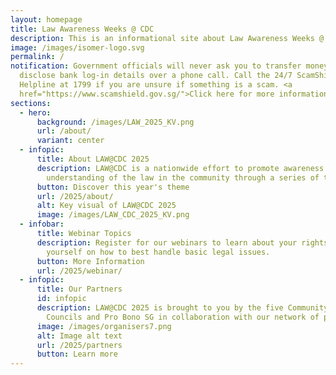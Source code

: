 ```yaml
---
layout: homepage
title: Law Awareness Weeks @ CDC
description: This is an informational site about Law Awareness Weeks @ CDC.
image: /images/isomer-logo.svg
permalink: /
notification: Government officials will never ask you to transfer money or
  disclose bank log-in details over a phone call. Call the 24/7 ScamShield
  Helpline at 1799 if you are unsure if something is a scam. <a
  href="https://www.scamshield.gov.sg/">Click here for more information</a>.
sections:
  - hero:
      background: /images/LAW_2025_KV.png
      url: /about/
      variant: center
  - infopic:
      title: About LAW@CDC 2025
      description: LAW@CDC is a nationwide effort to promote awareness and
        understanding of the law in the community through a series of talks.
      button: Discover this year's theme
      url: /2025/about/
      alt: Key visual of LAW@CDC 2025
      image: /images/LAW_CDC_2025_KV.png
  - infobar:
      title: Webinar Topics
      description: Register for our webinars to learn about your rights and equip
        yourself on how to best handle basic legal issues.
      button: More Information
      url: /2025/webinar/
  - infopic:
      title: Our Partners
      id: infopic
      description: LAW@CDC 2025 is brought to you by the five Community Development
        Councils and Pro Bono SG in collaboration with our network of partners.
      image: /images/organisers7.png
      alt: Image alt text
      url: /2025/partners
      button: Learn more
---
```

